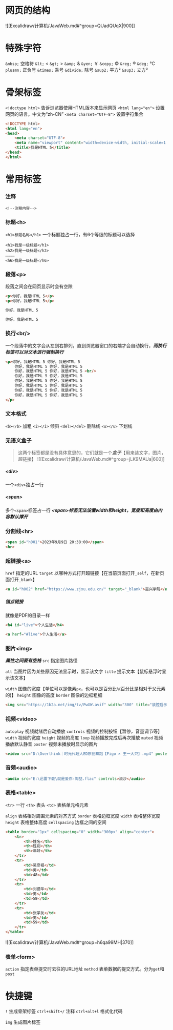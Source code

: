 # 网页的结构
![[Excalidraw/计算机/JavaWeb.md#^group=QUadQUqX|900]]
# 特殊字符
`&nbsp;` 空格符
`&lt;` <
`&gt;` >
`&amp;` &
`&yen;` ￥
`&copy;` ©
`&reg;` ®
`&deg;` ℃
`plusmn;` 正负号
`&times;` 乘号
`&divide;` 除号
`&sup2;` 平方²
`&sup3;` 立方³
# 骨架标签
`<!doctype html>` 告诉浏览器使用HTML版本来显示网页
`<html lang="en">` 设置网页的语言。中文为“zh-CN”
`<meta charset="UTF-8">` 设置字符集合

```html
<!DOCTYPE html>   
<html lang="en">
<head>
    <meta charset="UTF-8">
    <meta name="viewport" content="width=device-width, initial-scale=1.0">
    <title>我是HTML 5</title>
</head>
</html>
```

# 常用标签
### 注释
`<!--注释内容-->`
### 标题\<h\>
`<h1>标题名称</h1>`
一个标题独占一行，有6个等级的标题可以选择

```
<h1>我是一级标题</h1>
<h2>我是一级标题</h2>
…………
<h6>我是一级标题</h6>
```
### 段落\<p\>
段落之间会在网页显示时会有空隙

```html
<p>你好，我是HTML 5</p>
<p>你好，我是HTML 5</p>

你好，我是HTML 5

你好，我是HTML 5
```
### 换行\<br/\>
一个段落中的文字会从左到右排列，直到浏览器窗口的右端才会自动换行，***而换行标签可以对文本进行强制换行***

```html
<p>你好，我是HTML 5 你好，我是HTML 5
	你好，我是HTML 5 你好，我是HTML 5
	你好，我是HTML 5 你好，我是HTML 5 <br/>
	你好，我是HTML 5 你好，我是HTML 5
	你好，我是HTML 5 你好，我是HTML 5
	你好，我是HTML 5 你好，我是HTML 5
	你好，我是HTML 5 你好，我是HTML 5
	你好，我是HTML 5 你好，我是HTML 5
</p>
```
### 文本格式
`<b></b>` 加粗
`<i></i>` 倾斜
`<del></del>` 删除线
`<u></u>` 下划线
### 无语义盒子
>这两个标签都是没有具体意思的，它们就是一个***盒子***【用来装文字，图片，超链接】
>![[Excalidraw/计算机/JavaWeb.md#^group=jLK9MAUa|600]]
##### \<div\>
一个`<div>`独占一行
##### \<span\>
多个`<span>`标签占一行
***\<span\>标签无法设置width和height，宽度和高度由内容默认撑开***

### 分割线\<hr\>
```html
<span id="h001">2023年9月9日 20:38:00</span>
<hr>
```
### 超链接\<a\>
`href` 指定的URL
`target` 以哪种方式打开超链接【在当前页面打开`_self`，在新页面打开`_blank`】

```html
<a id="h002" href="https://www.zjxu.edu.cn/" target="_blank">嘉兴学院</a>
```
##### 锚点链接
就像是PDF的目录一样
```html
<h4 id="live">个人生活</h4>

<a herf="#live">个人生活</a>
```
### 图片\<img\>
***属性之间要有空格***
`src` 指定图片路径

`alt` 当图片因为某些原因无法显示时，显示该文字
`title` 提示文本【鼠标悬浮时显示该文本】

`width` 图像的宽度【单位可以是像素`px`，也可以是百分比`%`(百分比是相对于父元素的)】
`height` 图像的高度
`border` 图像的边框粗细

```html
<img src="https://1b2a.net/img/tv/PwGW.avif" width="300" title="装腔启示录" />
```
### 视频\<video\>
`autoplay` 视频就绪后自动播放
`controls` 视频的控制按钮【暂停，音量调节等】
`width` 视频的宽度
`height` 视频的高度
`loop` 视频播放完成后再次播放
`muted` 视频播放默认静音
`poster` 视频未播放时显示的图片

```html
<video src="D:\Overthink｜时光代理人ED原创舞蹈【Figo × 王一大只】.mp4" poster="https://img0.baidu.com/it/u=1802578230,1841279071&fm=253&fmt=auto&app=120&f=JPEG?w=800&h=500" controls loop width="700"></video>
```
### 音频\<audio\>
```html
<audio src="E:\迅雷下载\就是爱你-陶喆.flac" controls>流沙</audio>
```
### 表格\<table\>
`<tr>` 一行
`<th>` 表头
`<td>` 表格单元格元素

`align` 表格相对周围元素的对齐方式
`border` 表格边框宽度
`width` 表格整体宽度
`height` 表格整体高度
`cellspacing` 边框之间的空间

```html
<table border="1px" cellspacing="0" width="300px" align="center">
	<tr>
		<th>姓名</th>
		<th>性别</th>
		<th>年龄</th>
	</tr>
	<tr>
		<td>吴彦祖</td>
		<td>男</td>
		<td>48</td>
	</tr>
	<tr>
		<td>刘德华</td>
		<td>男</td>
		<td>58</td>
	</tr>
	<tr>
		<td>张学友</td>
		<td>男</td>
		<td>59</td>
	</tr>
</table>
```
![[Excalidraw/计算机/JavaWeb.md#^group=h6qa99MH|370]]
### 表单\<form\>
`action` 指定表单提交时去往的URL地址
`method` 表单数据的提交方式。分为`get`和`post`


# 快捷键
`!` 生成骨架标签
`ctrl+shift+/` 注释
`ctrl+alt+l` 格式化代码

`img` 生成图片标签






